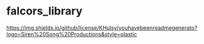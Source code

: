 # falcors_library
https://img.shields.io/github/license/KHulsy/youhavebeenreadmegenerato?logo=Siren%20Song%20Productions&style=plastic
